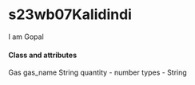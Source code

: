 # s23wb07Kalidindi

I am Gopal

#### Class and attributes
Gas
gas_name String
quantity - number
types - String